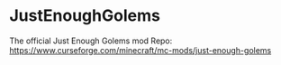 # JustEnoughGolems
 The official Just Enough Golems mod Repo: https://www.curseforge.com/minecraft/mc-mods/just-enough-golems
 
